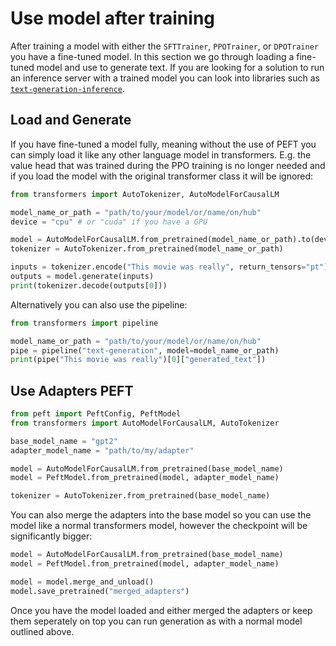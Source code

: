 # Use model after training

After training a model with either the `SFTTrainer`, `PPOTrainer`, or `DPOTrainer` you have a fine-tuned model. In this section we go through loading a fine-tuned model and use to generate text. If you are looking for a solution to run an inference server with a trained model you can look into libraries such as [`text-generation-inference`](https://github.com/huggingface/text-generation-inference).

## Load and Generate

If you have fine-tuned a model fully, meaning without the use of PEFT you can simply load it like any other language model in transformers. E.g. the value head that was trained during the PPO training is no longer needed and if you load the model with the original transformer class it will be ignored:

```python
from transformers import AutoTokenizer, AutoModelForCausalLM

model_name_or_path = "path/to/your/model/or/name/on/hub"
device = "cpu" # or "cuda" if you have a GPU

model = AutoModelForCausalLM.from_pretrained(model_name_or_path).to(device)
tokenizer = AutoTokenizer.from_pretrained(model_name_or_path)

inputs = tokenizer.encode("This movie was really", return_tensors="pt").to(device)
outputs = model.generate(inputs)
print(tokenizer.decode(outputs[0]))
```

Alternatively you can also use the pipeline:

```python
from transformers import pipeline

model_name_or_path = "path/to/your/model/or/name/on/hub"
pipe = pipeline("text-generation", model=model_name_or_path)
print(pipe("This movie was really")[0]["generated_text"])
```

## Use Adapters PEFT

```python
from peft import PeftConfig, PeftModel
from transformers import AutoModelForCausalLM, AutoTokenizer

base_model_name = "gpt2"
adapter_model_name = "path/to/my/adapter"

model = AutoModelForCausalLM.from_pretrained(base_model_name)
model = PeftModel.from_pretrained(model, adapter_model_name)

tokenizer = AutoTokenizer.from_pretrained(base_model_name)
```

You can also merge the adapters into the base model so you can use the model like a normal transformers model, however the checkpoint will be significantly bigger:

```python
model = AutoModelForCausalLM.from_pretrained(base_model_name)
model = PeftModel.from_pretrained(model, adapter_model_name)

model = model.merge_and_unload()
model.save_pretrained("merged_adapters")
```

Once you have the model loaded and either merged the adapters or keep them seperately on top you can run generation as with a normal model outlined above.
